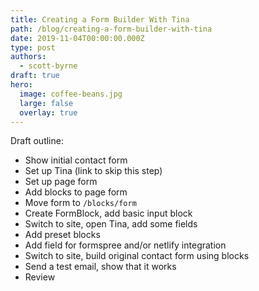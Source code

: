 ```yaml
---
title: Creating a Form Builder With Tina
path: /blog/creating-a-form-builder-with-tina
date: 2019-11-04T00:00:00.000Z
type: post
authors:
  - scott-byrne
draft: true
hero:
  image: coffee-beans.jpg
  large: false
  overlay: true
---
```


Draft outline:

- Show initial contact form
- Set up Tina (link to skip this step)
- Set up page form
- Add blocks to page form
- Move form to `/blocks/form`
- Create FormBlock, add basic input block
- Switch to site, open Tina, add some fields
- Add preset blocks
- Add field for formspree and/or netlify integration
- Switch to site, build original contact form using blocks
- Send a test email, show that it works
- Review
